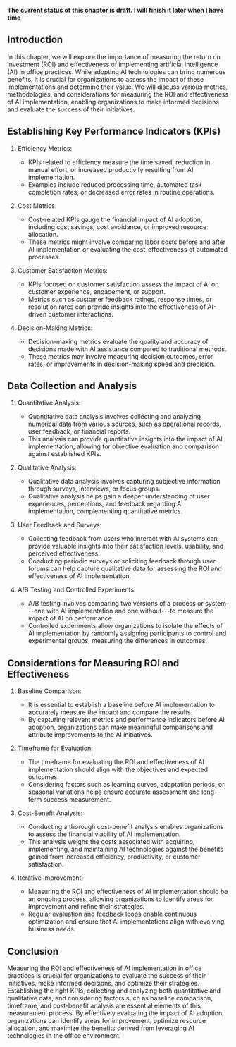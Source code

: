 **The current status of this chapter is draft. I will finish it later when I have time**

Introduction
------------

In this chapter, we will explore the importance of measuring the return on investment (ROI) and effectiveness of implementing artificial intelligence (AI) in office practices. While adopting AI technologies can bring numerous benefits, it is crucial for organizations to assess the impact of these implementations and determine their value. We will discuss various metrics, methodologies, and considerations for measuring the ROI and effectiveness of AI implementation, enabling organizations to make informed decisions and evaluate the success of their initiatives.

Establishing Key Performance Indicators (KPIs)
----------------------------------------------

1. Efficiency Metrics:

   * KPIs related to efficiency measure the time saved, reduction in manual effort, or increased productivity resulting from AI implementation.
   * Examples include reduced processing time, automated task completion rates, or decreased error rates in routine operations.
2. Cost Metrics:

   * Cost-related KPIs gauge the financial impact of AI adoption, including cost savings, cost avoidance, or improved resource allocation.
   * These metrics might involve comparing labor costs before and after AI implementation or evaluating the cost-effectiveness of automated processes.
3. Customer Satisfaction Metrics:

   * KPIs focused on customer satisfaction assess the impact of AI on customer experience, engagement, or support.
   * Metrics such as customer feedback ratings, response times, or resolution rates can provide insights into the effectiveness of AI-driven customer interactions.
4. Decision-Making Metrics:

   * Decision-making metrics evaluate the quality and accuracy of decisions made with AI assistance compared to traditional methods.
   * These metrics may involve measuring decision outcomes, error rates, or improvements in decision-making speed and precision.

Data Collection and Analysis
----------------------------

1. Quantitative Analysis:

   * Quantitative data analysis involves collecting and analyzing numerical data from various sources, such as operational records, user feedback, or financial reports.
   * This analysis can provide quantitative insights into the impact of AI implementation, allowing for objective evaluation and comparison against established KPIs.
2. Qualitative Analysis:

   * Qualitative data analysis involves capturing subjective information through surveys, interviews, or focus groups.
   * Qualitative analysis helps gain a deeper understanding of user experiences, perceptions, and feedback regarding AI implementation, complementing quantitative metrics.
3. User Feedback and Surveys:

   * Collecting feedback from users who interact with AI systems can provide valuable insights into their satisfaction levels, usability, and perceived effectiveness.
   * Conducting periodic surveys or soliciting feedback through user forums can help capture qualitative data for assessing the ROI and effectiveness of AI implementation.
4. A/B Testing and Controlled Experiments:

   * A/B testing involves comparing two versions of a process or system---one with AI implementation and one without---to measure the impact of AI on performance.
   * Controlled experiments allow organizations to isolate the effects of AI implementation by randomly assigning participants to control and experimental groups, measuring the differences in outcomes.

Considerations for Measuring ROI and Effectiveness
--------------------------------------------------

1. Baseline Comparison:

   * It is essential to establish a baseline before AI implementation to accurately measure the impact and compare the results.
   * By capturing relevant metrics and performance indicators before AI adoption, organizations can make meaningful comparisons and attribute improvements to the AI initiatives.
2. Timeframe for Evaluation:

   * The timeframe for evaluating the ROI and effectiveness of AI implementation should align with the objectives and expected outcomes.
   * Considering factors such as learning curves, adaptation periods, or seasonal variations helps ensure accurate assessment and long-term success measurement.
3. Cost-Benefit Analysis:

   * Conducting a thorough cost-benefit analysis enables organizations to assess the financial viability of AI implementation.
   * This analysis weighs the costs associated with acquiring, implementing, and maintaining AI technologies against the benefits gained from increased efficiency, productivity, or customer satisfaction.
4. Iterative Improvement:

   * Measuring the ROI and effectiveness of AI implementation should be an ongoing process, allowing organizations to identify areas for improvement and refine their strategies.
   * Regular evaluation and feedback loops enable continuous optimization and ensure that AI implementations align with evolving business needs.

Conclusion
----------

Measuring the ROI and effectiveness of AI implementation in office practices is crucial for organizations to evaluate the success of their initiatives, make informed decisions, and optimize their strategies. Establishing the right KPIs, collecting and analyzing both quantitative and qualitative data, and considering factors such as baseline comparison, timeframe, and cost-benefit analysis are essential elements of this measurement process. By effectively evaluating the impact of AI adoption, organizations can identify areas for improvement, optimize resource allocation, and maximize the benefits derived from leveraging AI technologies in the office environment.

